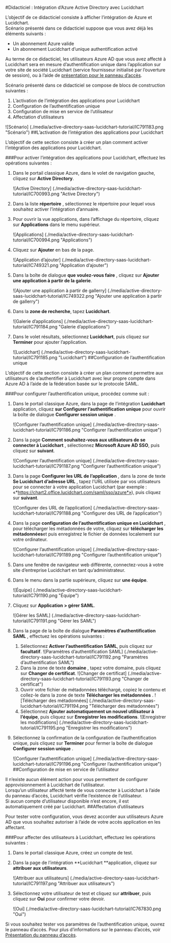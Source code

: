 <properties 
    pageTitle="Didacticiel : Intégration d’Azure Active Directory avec Lucidchart | Microsoft Azure" 
    description="Découvrez comment utiliser Lucidchart avec Azure Active Directory pour activer l’authentification unique, la mise en service automatisé et bien plus encore !" 
    services="active-directory" 
    authors="jeevansd"  
    documentationCenter="na" 
    manager="femila"/>
<tags 
    ms.service="active-directory" 
    ms.devlang="na" 
    ms.topic="article" 
    ms.tgt_pltfrm="na" 
    ms.workload="identity" 
    ms.date="09/29/2016" 
    ms.author="jeedes" />

#<a name="tutorial-azure-active-directory-integration-with-lucidchart"></a>Didacticiel : Intégration d’Azure Active Directory avec Lucidchart
  
L’objectif de ce didacticiel consiste à afficher l’intégration de Azure et Lucidchart.  
Scénario présenté dans ce didacticiel suppose que vous avez déjà les éléments suivants :

-   Un abonnement Azure valide
-   Un abonnement Lucidchart d’unique authentification activé
  
Au terme de ce didacticiel, les utilisateurs Azure AD que vous avez affecté à Lucidchart sera en mesure d’authentification unique dans l’application sur votre site de société Lucidchart (service fournisseur initialisé par l’ouverture de session), ou à l’aide de [présentation pour le panneau d’accès](active-directory-saas-access-panel-introduction.md).
  
Scénario présenté dans ce didacticiel se compose de blocs de construction suivantes :

1.  L’activation de l’intégration des applications pour Lucidchart
2.  Configuration de l’authentification unique
3.  Configuration de mise en service de l’utilisateur
4.  Affectation d’utilisateurs

![Scénario] (./media/active-directory-saas-lucidchart-tutorial/IC791183.png "Scénario")
##<a name="enabling-the-application-integration-for-lucidchart"></a>L’activation de l’intégration des applications pour Lucidchart
  
L’objectif de cette section consiste à créer un plan comment activer l’intégration des applications pour Lucidchart.

###<a name="to-enable-the-application-integration-for-lucidchart-perform-the-following-steps"></a>Pour activer l’intégration des applications pour Lucidchart, effectuez les opérations suivantes :

1.  Dans le portail classique Azure, dans le volet de navigation gauche, cliquez sur **Active Directory**.

    ![Active Directory] (./media/active-directory-saas-lucidchart-tutorial/IC700993.png "Active Directory")

2.  Dans la liste **répertoire** , sélectionnez le répertoire pour lequel vous souhaitez activer l’intégration d’annuaire.

3.  Pour ouvrir la vue applications, dans l’affichage du répertoire, cliquez sur **Applications** dans le menu supérieur.

    ![Applications] (./media/active-directory-saas-lucidchart-tutorial/IC700994.png "Applications")

4.  Cliquez sur **Ajouter** en bas de la page.

    ![Application d’ajouter] (./media/active-directory-saas-lucidchart-tutorial/IC749321.png "Application d’ajouter")

5.  Dans la boîte de dialogue **que voulez-vous faire** , cliquez sur **Ajouter une application à partir de la galerie**.

    ![Ajouter une application à partir de gallerry] (./media/active-directory-saas-lucidchart-tutorial/IC749322.png "Ajouter une application à partir de gallerry")

6.  Dans la **zone de recherche**, tapez **Lucidchart**.

    ![Galerie d’applications] (./media/active-directory-saas-lucidchart-tutorial/IC791184.png "Galerie d’applications")

7.  Dans le volet résultats, sélectionnez **Lucidchart**, puis cliquez sur **Terminer** pour ajouter l’application.

    ![Lucidchart] (./media/active-directory-saas-lucidchart-tutorial/IC791185.png "Lucidchart")
##<a name="configuring-single-sign-on"></a>Configuration de l’authentification unique
  
L’objectif de cette section consiste à créer un plan comment permettre aux utilisateurs de s’authentifier à Lucidchart avec leur propre compte dans Azure AD à l’aide de la fédération basée sur le protocole SAML.

###<a name="to-configure-single-sign-on-perform-the-following-steps"></a>Pour configurer l’authentification unique, procédez comme suit :

1.  Dans le portail classique Azure, dans la page de l’intégration **Lucidchart** application, cliquez **sur Configurer l’authentification unique** pour ouvrir la boîte de dialogue **Configurer session unique** .

    ![Configurer l’authentification unique] (./media/active-directory-saas-lucidchart-tutorial/IC791186.png "Configurer l’authentification unique")

2.  Dans la page **Comment souhaitez-vous aux utilisateurs de se connecter à Lucidchart** , sélectionnez **Microsoft Azure AD SSO**, puis cliquez sur **suivant**.

    ![Configurer l’authentification unique] (./media/active-directory-saas-lucidchart-tutorial/IC791187.png "Configurer l’authentification unique")

3.  Dans la page **Configurer les URL de l’application** , dans la zone de texte **Se Lucidchart d’adresse URL** , tapez l’URL utilisée par vos utilisateurs pour se connecter à votre application Lucidchart (par exemple : «*https://chart2.office.lucidchart.com/saml/sso/azure*»), puis cliquez sur **suivant**.

    ![Configurer des URL de l’application] (./media/active-directory-saas-lucidchart-tutorial/IC791188.png "Configurer des URL de l’application")

4.  Dans la page **configuration de l’authentification unique en Lucidchart** , pour télécharger les métadonnées de votre, cliquez sur **télécharger les métadonnées**et puis enregistrez le fichier de données localement sur votre ordinateur.

    ![Configurer l’authentification unique] (./media/active-directory-saas-lucidchart-tutorial/IC791189.png "Configurer l’authentification unique")

5.  Dans une fenêtre de navigateur web différente, connectez-vous à votre site d’entreprise Lucidchart en tant qu’administrateur.

6.  Dans le menu dans la partie supérieure, cliquez sur **une équipe**.

    ![Équipe] (./media/active-directory-saas-lucidchart-tutorial/IC791190.png "Équipe")

7.  Cliquez sur **Application \> gérer SAML**.

    ![Gérer les SAML] (./media/active-directory-saas-lucidchart-tutorial/IC791191.png "Gérer les SAML")

8.  Dans la page de la boîte de dialogue **Paramètres d’authentification SAML** , effectuez les opérations suivantes :

    1.  Sélectionnez **Activer l’authentification SAML**, puis cliquez sur **facultatif**.
        ![Paramètres d’authentification SAML] (./media/active-directory-saas-lucidchart-tutorial/IC791192.png "Paramètres d’authentification SAML")
    2.  Dans la zone de texte **domaine** , tapez votre domaine, puis cliquez sur **Changer de certificat**.
        ![Changer de certificat] (./media/active-directory-saas-lucidchart-tutorial/IC791193.png "Changer de certificat")
    3.  Ouvrir votre fichier de métadonnées téléchargé, copiez le contenu et collez-le dans la zone de texte **Télécharger les métadonnées** .
        ![Télécharger des métadonnées] (./media/active-directory-saas-lucidchart-tutorial/IC791194.png "Télécharger des métadonnées")
    4.  Sélectionnez **Ajouter automatiquement un nouvel utilisateur à l’équipe**, puis cliquez sur **Enregistrer les modifications**.
        ![Enregistrer les modifications] (./media/active-directory-saas-lucidchart-tutorial/IC791195.png "Enregistrer les modifications")

9.  Sélectionnez la confirmation de la configuration de l’authentification unique, puis cliquez sur **Terminer** pour fermer la boîte de dialogue **Configurer session unique** .

    ![Configurer l’authentification unique] (./media/active-directory-saas-lucidchart-tutorial/IC791196.png "Configurer l’authentification unique")
##<a name="configuring-user-provisioning"></a>Configuration de mise en service de l’utilisateur
  
Il n’existe aucun élément action pour vous permettent de configurer approvisionnement à Lucidchart de l’utilisateur.  
Lorsqu’un utilisateur affecté tente de vous connecter à Lucidchart à l’aide du panneau d’accès, Lucidchart vérifie l’existence de l’utilisateur.  
Si aucun compte d’utilisateur disponible n’est encore, il est automatiquement créé par Lucidchart.
##<a name="assigning-users"></a>Affectation d’utilisateurs
  
Pour tester votre configuration, vous devez accorder aux utilisateurs Azure AD que vous souhaitez autoriser à l’aide de votre accès application en les affectant.

###<a name="to-assign-users-to-lucidchart-perform-the-following-steps"></a>Pour affecter des utilisateurs à Lucidchart, effectuez les opérations suivantes :

1.  Dans le portail classique Azure, créez un compte de test.

2.  Dans la page de l’intégration **Lucidchart **application, cliquez sur **attribuer aux utilisateurs**.

    ![Attribuer aux utilisateurs] (./media/active-directory-saas-lucidchart-tutorial/IC791197.png "Attribuer aux utilisateurs")

3.  Sélectionnez votre utilisateur de test et cliquez sur **attribuer**, puis cliquez sur **Oui** pour confirmer votre devoir.

    ![Oui] (./media/active-directory-saas-lucidchart-tutorial/IC767830.png "Oui")
  
Si vous souhaitez tester vos paramètres de l’authentification unique, ouvrez le panneau d’accès. Pour plus d’informations sur le panneau d’accès, voir [Présentation du panneau d’accès](active-directory-saas-access-panel-introduction.md).